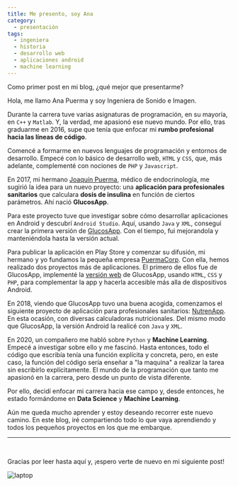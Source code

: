 ```yaml
---
title: Me presento, soy Ana
category: 
  - presentación
tags: 
  - ingeniera
  - historia
  - desarrollo web
  - aplicaciones android
  - machine learning
---
```


Como primer post en mi blog, ¿qué mejor que presentarme?

Hola, me llamo Ana Puerma y soy Ingeniera de Sonido e Imagen. 

Durante la carrera tuve varias asignaturas de programación, en su mayoría, en `C++` y `Matlab`. Y, la verdad, me apasionó ese nuevo mundo. Por ello, tras graduarme en 2016, supe que tenía que enfocar mi **rumbo profesional hacia las líneas de código**. 

Comencé a formarme en nuevos lenguajes de programación y entornos de desarrollo. Empecé con lo básico de desarrollo web, `HTML` y `CSS`, que,  más adelante, complementé con nociones de `PHP` y `Javascript`.

En 2017, mi hermano [Joaquín Puerma](joaquinpuermaendocrino.com), médico de endocrinología, me sugirió la idea para un nuevo proyecto: una **aplicación para profesionales sanitarios** que calculara **dosis de insulina** en función de ciertos parámetros. Ahí nació **GlucosApp**. 

Para este proyecto tuve que investigar sobre cómo desarrollar aplicaciones en Android y descubrí `Android Studio`. Aquí, usando `Java` y `XML`, conseguí crear la primera versión de [GlucosApp](https://play.google.com/store/apps/details?id=glucosapp.glucosapp). Con el tiempo, fui mejorandola y manteniéndola hasta la versión actual.

Para publicar la aplicación en Play Store y comenzar su difusión, mi hermano y yo fundamos la pequeña empresa [PuermaCorp](http://puermacorp.es). Con ella, hemos realizado dos proyectos más de aplicaciones. El primero de ellos fue  de GlucosApp, implementé la [versión web](http://glucosapp.com) de GlucosApp, usando `HTML`, `CSS` y `PHP`, para complementar la app y hacerla accesible más alla de dispositivos Android.

En 2018, viendo que GlucosApp tuvo una buena acogida, comenzamos el siguiente proyecto de aplicación para profesionales sanitarios: [NutrenApp](https://play.google.com/store/apps/details?id=puermacorp.nutrenapp&hl=es_419&gl=US). En esta ocasión, con diversas calculadoras nutricionales. Del mismo modo que GlucosApp, la versión Android la realicé con `Java` y `XML`. 

En 2020, un compañero me habló sobre `Python` y **Machine Learning**. Empecé a investigar sobre ello y me fascinó. Hasta entonces, todo el código que escribía tenía una función explícita y concreta, pero, en este caso, la función del código sería enseñar a "la maquina" a realizar la tarea sin escribirlo explícitamente. El mundo de la programación que tanto me apasionó en la carrera, pero desde un punto de vista diferente.

Por ello, decidí enfocar mi carrera hacia ese campo y, desde entonces, he estado formándome en **Data Science** y **Machine Learning**.

Aún me queda mucho aprender y estoy deseando recorrer este nuevo camino. En este blog, iré compartiendo todo lo que vaya aprendiendo y todos los pequeños proyectos en los que me embarque.

---
<br/>

Gracias por leer hasta aquí y, ¡espero verte de nuevo en mi siguiente post!

![laptop](/images/laptop-notebook.jpeg)
